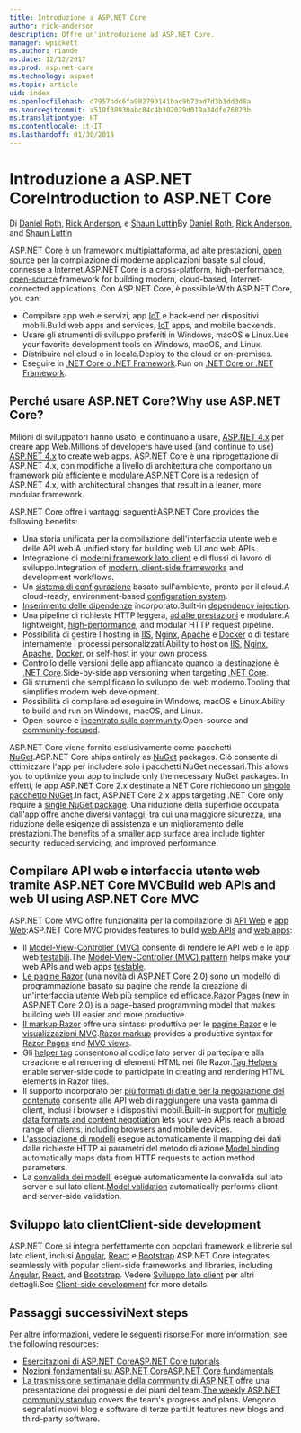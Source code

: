 ```yaml
---
title: Introduzione a ASP.NET Core
author: rick-anderson
description: Offre un'introduzione ad ASP.NET Core.
manager: wpickett
ms.author: riande
ms.date: 12/12/2017
ms.prod: asp.net-core
ms.technology: aspnet
ms.topic: article
uid: index
ms.openlocfilehash: d7957bdc6fa982790141bac9b73ad7d3b1dd3d8a
ms.sourcegitcommit: a510f38930abc84c4b302029d019a34dfe76823b
ms.translationtype: HT
ms.contentlocale: it-IT
ms.lasthandoff: 01/30/2018
---
```

# <a name="introduction-to-aspnet-core"></a><span data-ttu-id="94196-103">Introduzione a ASP.NET Core</span><span class="sxs-lookup"><span data-stu-id="94196-103">Introduction to ASP.NET Core</span></span>

<span data-ttu-id="94196-104">Di [Daniel Roth](https://github.com/danroth27), [Rick Anderson](https://twitter.com/RickAndMSFT), e [Shaun Luttin](https://twitter.com/dicshaunary)</span><span class="sxs-lookup"><span data-stu-id="94196-104">By [Daniel Roth](https://github.com/danroth27), [Rick Anderson](https://twitter.com/RickAndMSFT), and [Shaun Luttin](https://twitter.com/dicshaunary)</span></span>

<span data-ttu-id="94196-105">ASP.NET Core è un framework multipiattaforma, ad alte prestazioni, [open source](https://github.com/aspnet/home) per la compilazione di moderne applicazioni basate sul cloud, connesse a Internet.</span><span class="sxs-lookup"><span data-stu-id="94196-105">ASP.NET Core is a cross-platform, high-performance, [open-source](https://github.com/aspnet/home) framework for building modern, cloud-based, Internet-connected applications.</span></span> <span data-ttu-id="94196-106">Con ASP.NET Core, è possibile:</span><span class="sxs-lookup"><span data-stu-id="94196-106">With ASP.NET Core, you can:</span></span>

* <span data-ttu-id="94196-107">Compilare app web e servizi, app [IoT](https://www.microsoft.com/internet-of-things/) e back-end per dispositivi mobili.</span><span class="sxs-lookup"><span data-stu-id="94196-107">Build web apps and services, [IoT](https://www.microsoft.com/internet-of-things/) apps, and mobile backends.</span></span>
* <span data-ttu-id="94196-108">Usare gli strumenti di sviluppo preferiti in Windows, macOS e Linux.</span><span class="sxs-lookup"><span data-stu-id="94196-108">Use your favorite development tools on Windows, macOS, and Linux.</span></span>
* <span data-ttu-id="94196-109">Distribuire nel cloud o in locale.</span><span class="sxs-lookup"><span data-stu-id="94196-109">Deploy to the cloud or on-premises.</span></span>
* <span data-ttu-id="94196-110">Eseguire in [.NET Core o .NET Framework](https://docs.microsoft.com/dotnet/articles/standard/choosing-core-framework-server).</span><span class="sxs-lookup"><span data-stu-id="94196-110">Run on [.NET Core or .NET Framework](https://docs.microsoft.com/dotnet/articles/standard/choosing-core-framework-server).</span></span>

## <a name="why-use-aspnet-core"></a><span data-ttu-id="94196-111">Perché usare ASP.NET Core?</span><span class="sxs-lookup"><span data-stu-id="94196-111">Why use ASP.NET Core?</span></span>

<span data-ttu-id="94196-112">Milioni di sviluppatori hanno usato, e continuano a usare, [ASP.NET 4.x](https://docs.microsoft.com/aspnet/overview) per creare app Web.</span><span class="sxs-lookup"><span data-stu-id="94196-112">Millions of developers have used (and continue to use) [ASP.NET 4.x](https://docs.microsoft.com/aspnet/overview) to create web apps.</span></span> <span data-ttu-id="94196-113">ASP.NET Core è una riprogettazione di ASP.NET 4.x, con modifiche a livello di architettura che comportano un framework più efficiente e modulare.</span><span class="sxs-lookup"><span data-stu-id="94196-113">ASP.NET Core is a redesign of ASP.NET 4.x, with architectural changes that result in a leaner, more modular framework.</span></span>

<span data-ttu-id="94196-114">ASP.NET Core offre i vantaggi seguenti:</span><span class="sxs-lookup"><span data-stu-id="94196-114">ASP.NET Core provides the following benefits:</span></span>

* <span data-ttu-id="94196-115">Una storia unificata per la compilazione dell'interfaccia utente web e delle API web.</span><span class="sxs-lookup"><span data-stu-id="94196-115">A unified story for building web UI and web APIs.</span></span>
* <span data-ttu-id="94196-116">Integrazione di [moderni framework lato client](xref:client-side/index) e di flussi di lavoro di sviluppo.</span><span class="sxs-lookup"><span data-stu-id="94196-116">Integration of [modern, client-side frameworks](xref:client-side/index) and development workflows.</span></span>
* <span data-ttu-id="94196-117">Un [sistema di configurazione](xref:fundamentals/configuration/index) basato sull'ambiente, pronto per il cloud.</span><span class="sxs-lookup"><span data-stu-id="94196-117">A cloud-ready, environment-based [configuration system](xref:fundamentals/configuration/index).</span></span>
* <span data-ttu-id="94196-118">[Inserimento delle dipendenze](xref:fundamentals/dependency-injection) incorporato.</span><span class="sxs-lookup"><span data-stu-id="94196-118">Built-in [dependency injection](xref:fundamentals/dependency-injection).</span></span>
* <span data-ttu-id="94196-119">Una pipeline di richieste HTTP leggera, [ad alte prestazioni](https://github.com/aspnet/benchmarks) e modulare.</span><span class="sxs-lookup"><span data-stu-id="94196-119">A lightweight, [high-performance](https://github.com/aspnet/benchmarks), and modular HTTP request pipeline.</span></span>
* <span data-ttu-id="94196-120">Possibilità di gestire l'hosting in [IIS](xref:host-and-deploy/iis/index), [Nginx](xref:host-and-deploy/linux-nginx), [Apache](xref:host-and-deploy/linux-apache) e [Docker](xref:host-and-deploy/docker/index) o di testare internamente i processi personalizzati.</span><span class="sxs-lookup"><span data-stu-id="94196-120">Ability to host on [IIS](xref:host-and-deploy/iis/index), [Nginx](xref:host-and-deploy/linux-nginx), [Apache](xref:host-and-deploy/linux-apache), [Docker](xref:host-and-deploy/docker/index), or self-host in your own process.</span></span>
* <span data-ttu-id="94196-121">Controllo delle versioni delle app affiancato quando la destinazione è [.NET Core](https://docs.microsoft.com/dotnet/articles/standard/choosing-core-framework-server).</span><span class="sxs-lookup"><span data-stu-id="94196-121">Side-by-side app versioning when targeting [.NET Core](https://docs.microsoft.com/dotnet/articles/standard/choosing-core-framework-server).</span></span>
* <span data-ttu-id="94196-122">Gli strumenti che semplificano lo sviluppo del web moderno.</span><span class="sxs-lookup"><span data-stu-id="94196-122">Tooling that simplifies modern web development.</span></span>
* <span data-ttu-id="94196-123">Possibilità di compilare ed eseguire in Windows, macOS e Linux.</span><span class="sxs-lookup"><span data-stu-id="94196-123">Ability to build and run on Windows, macOS, and Linux.</span></span>
* <span data-ttu-id="94196-124">Open-source e [incentrato sulle community](https://live.asp.net/).</span><span class="sxs-lookup"><span data-stu-id="94196-124">Open-source and [community-focused](https://live.asp.net/).</span></span>

<span data-ttu-id="94196-125">ASP.NET Core viene fornito esclusivamente come pacchetti [NuGet](https://www.nuget.org/).</span><span class="sxs-lookup"><span data-stu-id="94196-125">ASP.NET Core ships entirely as [NuGet](https://www.nuget.org/) packages.</span></span> <span data-ttu-id="94196-126">Ciò consente di ottimizzare l'app per includere solo i pacchetti NuGet necessari.</span><span class="sxs-lookup"><span data-stu-id="94196-126">This allows you to optimize your app to include only the necessary NuGet packages.</span></span> <span data-ttu-id="94196-127">In effetti, le app ASP.NET Core 2.x destinate a NET Core richiedono un [singolo pacchetto NuGet](xref:fundamentals/metapackage).</span><span class="sxs-lookup"><span data-stu-id="94196-127">In fact, ASP.NET Core 2.x apps targeting .NET Core only require a [single NuGet package](xref:fundamentals/metapackage).</span></span> <span data-ttu-id="94196-128">Una riduzione della superficie occupata dall'app offre anche diversi vantaggi, tra cui una maggiore sicurezza, una riduzione delle esigenze di assistenza e un miglioramento delle prestazioni.</span><span class="sxs-lookup"><span data-stu-id="94196-128">The benefits of a smaller app surface area include tighter security, reduced servicing, and improved performance.</span></span>

## <a name="build-web-apis-and-web-ui-using-aspnet-core-mvc"></a><span data-ttu-id="94196-129">Compilare API web e interfaccia utente web tramite ASP.NET Core MVC</span><span class="sxs-lookup"><span data-stu-id="94196-129">Build web APIs and web UI using ASP.NET Core MVC</span></span>

<span data-ttu-id="94196-130">ASP.NET Core MVC offre funzionalità per la compilazione di [API Web](xref:tutorials/index#build-web-apis) e [app Web](xref:tutorials/index#build-web-apps):</span><span class="sxs-lookup"><span data-stu-id="94196-130">ASP.NET Core MVC provides features to build [web APIs](xref:tutorials/index#build-web-apis) and [web apps](xref:tutorials/index#build-web-apps):</span></span>

* <span data-ttu-id="94196-131">Il [Model-View-Controller (MVC)](xref:mvc/overview) consente di rendere le API web e le app web [testabili](testing/index.md).</span><span class="sxs-lookup"><span data-stu-id="94196-131">The [Model-View-Controller (MVC) pattern](xref:mvc/overview) helps make your web APIs and web apps [testable](testing/index.md).</span></span>
* <span data-ttu-id="94196-132">[Le pagine Razor](xref:mvc/razor-pages/index) (una novità di ASP.NET Core 2.0) sono un modello di programmazione basato su pagine che rende la creazione di un'interfaccia utente Web più semplice ed efficace.</span><span class="sxs-lookup"><span data-stu-id="94196-132">[Razor Pages](xref:mvc/razor-pages/index) (new in ASP.NET Core 2.0) is a page-based programming model that makes building web UI easier and more productive.</span></span>
* <span data-ttu-id="94196-133">[Il markup Razor](xref:mvc/views/razor) offre una sintassi produttiva per le [pagine Razor](xref:mvc/razor-pages/index) e le [visualizzazioni MVC](xref:mvc/views/overview).</span><span class="sxs-lookup"><span data-stu-id="94196-133">[Razor markup](xref:mvc/views/razor) provides a productive syntax for [Razor Pages](xref:mvc/razor-pages/index) and [MVC views](xref:mvc/views/overview).</span></span>
* <span data-ttu-id="94196-134">Gli [helper tag](xref:mvc/views/tag-helpers/intro) consentono al codice lato server di partecipare alla creazione e al rendering di elementi HTML nei file Razor.</span><span class="sxs-lookup"><span data-stu-id="94196-134">[Tag Helpers](xref:mvc/views/tag-helpers/intro) enable server-side code to participate in creating and rendering HTML elements in Razor files.</span></span>
* <span data-ttu-id="94196-135">Il supporto incorporato per [più formati di dati e per la negoziazione del contenuto](mvc/models/formatting.md) consente alle API web di raggiungere una vasta gamma di client, inclusi i browser e i dispositivi mobili.</span><span class="sxs-lookup"><span data-stu-id="94196-135">Built-in support for [multiple data formats and content negotiation](mvc/models/formatting.md) lets your web APIs reach a broad range of clients, including browsers and mobile devices.</span></span>
* <span data-ttu-id="94196-136">L'[associazione di modelli](xref:mvc/models/model-binding) esegue automaticamente il mapping dei dati dalle richieste HTTP ai parametri del metodo di azione.</span><span class="sxs-lookup"><span data-stu-id="94196-136">[Model binding](xref:mvc/models/model-binding) automatically maps data from HTTP requests to action method parameters.</span></span>
* <span data-ttu-id="94196-137">La [convalida dei modelli](xref:mvc/models/validation) esegue automaticamente la convalida sul lato server e sul lato client.</span><span class="sxs-lookup"><span data-stu-id="94196-137">[Model validation](xref:mvc/models/validation) automatically performs client- and server-side validation.</span></span>

## <a name="client-side-development"></a><span data-ttu-id="94196-138">Sviluppo lato client</span><span class="sxs-lookup"><span data-stu-id="94196-138">Client-side development</span></span>

<span data-ttu-id="94196-139">ASP.NET Core si integra perfettamente con popolari framework e librerie sul lato client, inclusi [Angular](xref:spa/angular), [React](xref:spa/react) e [Bootstrap](xref:client-side/bootstrap).</span><span class="sxs-lookup"><span data-stu-id="94196-139">ASP.NET Core integrates seamlessly with popular client-side frameworks and libraries, including [Angular](xref:spa/angular), [React](xref:spa/react), and [Bootstrap](xref:client-side/bootstrap).</span></span> <span data-ttu-id="94196-140">Vedere [Sviluppo lato client](xref:client-side/index) per altri dettagli.</span><span class="sxs-lookup"><span data-stu-id="94196-140">See [Client-side development](xref:client-side/index) for more details.</span></span>

## <a name="next-steps"></a><span data-ttu-id="94196-141">Passaggi successivi</span><span class="sxs-lookup"><span data-stu-id="94196-141">Next steps</span></span>

<span data-ttu-id="94196-142">Per altre informazioni, vedere le seguenti risorse:</span><span class="sxs-lookup"><span data-stu-id="94196-142">For more information, see the following resources:</span></span>

* [<span data-ttu-id="94196-143">Esercitazioni di ASP.NET Core</span><span class="sxs-lookup"><span data-stu-id="94196-143">ASP.NET Core tutorials</span></span>](xref:tutorials/index)
* [<span data-ttu-id="94196-144">Nozioni fondamentali su ASP.NET Core</span><span class="sxs-lookup"><span data-stu-id="94196-144">ASP.NET Core fundamentals</span></span>](xref:fundamentals/index)
* <span data-ttu-id="94196-145">[La trasmissione settimanale della community di ASP.NET](https://live.asp.net/) offre una presentazione dei progressi e dei piani del team.</span><span class="sxs-lookup"><span data-stu-id="94196-145">[The weekly ASP.NET community standup](https://live.asp.net/) covers the team's progress and plans.</span></span> <span data-ttu-id="94196-146">Vengono segnalati nuovi blog e software di terze parti.</span><span class="sxs-lookup"><span data-stu-id="94196-146">It features new blogs and third-party software.</span></span>
